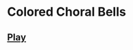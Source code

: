 # Colored Choral Bells

## [Play][gh-link]
[gh-link]: http://bibilidibipi.github.io/ColoredChoralBells
